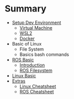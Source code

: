 # Summary

* [Setup Dev Environment](setup-dev-environment/virtual-machine.md)
  * [Virtual Machine](setup-dev-environment/virtual-machine.md)
  * [WSL2](setup-dev-environment/wsl2.md)
  * [Docker](setup-dev-environment/docker.md)
* Basic of Linux 
  * File System
  * Basics bash commands
* [ROS Basic](ros-basic/introduction.md)
  * [Introduction](ros-basic/introduction.md)
  * [ROS Filesystem](ros-basic/ros-filesystem.md)
* [Linux Basic](linux-basic/linux-basic.md)
* [Extras](extras/ros-cheatsheet.md)
  * [Linux Cheatsheet](extras/linux-cheatsheet.md)
  * [ROS Cheatsheet](extras/ros-cheatsheet.md)
